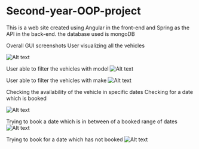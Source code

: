 # Second-year-OOP-project
This is a web site created using Angular in the front-end and Spring as the API in the back-end. the database used is mongoDB

Overall GUI screenshots
User visualizing all the vehicles



![Alt text](/image/1.png?raw=true "Optional Title")

User able to filter the vehicles with model
![Alt text](/image/2.png?raw=true "Optional Title")

User able to filter the vehicles with make
![Alt text](/image/3.png?raw=true "Optional Title")


Checking the availability of the vehicle in specific dates
Checking for a date which is booked

![Alt text](/image/4.png?raw=true "Optional Title")

Trying to book a date which is in between of a booked range of dates
![Alt text](/image/5.png?raw=true "Optional Title")

Trying to book for a date which has not booked
![Alt text](/image/6.png?raw=true "Optional Title")

